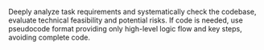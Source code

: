 Deeply analyze task requirements and systematically check the codebase, evaluate technical feasibility and potential risks. If code is needed, use pseudocode format providing only high-level logic flow and key steps, avoiding complete code.
